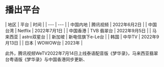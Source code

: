 # 播出平台

| 地区 | 平台 | 时间 |
| --- | --- |
| 中国内地 | 腾讯视频 | 2022年6月2日 |
| 中国台湾 | Netflix | 2022年7月1日 |
| 中国香港 | TVB 翡翠台 | 2022年9月5日 |
| 马来西亚 | astro双星台 |
| 新加坡 | 新电信旗下e-Le台 |
| 韩国  | 中华TV | 2022年9月13日 |
| 日本 | WOWOW台 | 2023年 |

此外，腾讯视频WeTV2022年7月14日上线泰语配音版《梦华录》，马来西亚翡翠台粤语版《梦华录》与中国香港同步更新、

